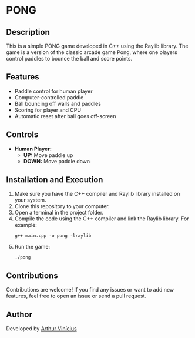 # PONG 

## Description
This is a simple PONG game developed in C++ using the Raylib library. The game is a version of the classic arcade game Pong, where one players control paddles to bounce the ball and score points.

## Features
- Paddle control for human player
- Computer-controlled paddle
- Ball bouncing off walls and paddles
- Scoring for player and CPU
- Automatic reset after ball goes off-screen

## Controls
- **Human Player:**
  - **UP:** Move paddle up
  - **DOWN:** Move paddle down

## Installation and Execution
1. Make sure you have the C++ compiler and Raylib library installed on your system.
2. Clone this repository to your computer.
3. Open a terminal in the project folder.
4. Compile the code using the C++ compiler and link the Raylib library. For example:
   ```
   g++ main.cpp -o pong -lraylib
   ```
5. Run the game:
   ```
   ./pong
   ```

## Contributions
Contributions are welcome! If you find any issues or want to add new features, feel free to open an issue or send a pull request.

## Author
Developed by [Arthur Vinícius](https://www.linkedin.com/in/arthurfmacedo/)
